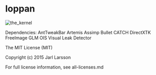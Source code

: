loppan
==========

![the_kernel](http://upload.wikimedia.org/wikipedia/commons/thumb/d/d1/Fortuneteller_mgx12of12.svg/122px-Fortuneteller_mgx12of12.svg.png)

Dependencies:
AntTweakBar
Artemis
Assimp
Bullet
CATCH
DirectXTK
FreeImage
GLM
OIS
Visual Leak Detector

The MIT License (MIT)

Copyright (c) 2015 Jarl Larsson

For full license information, see all-licenses.md